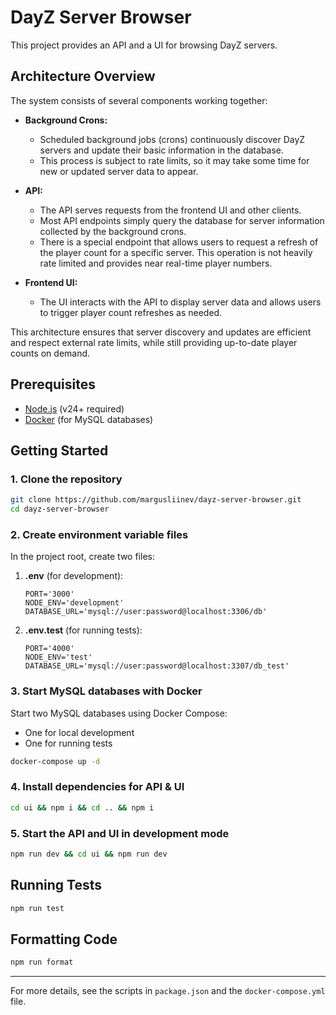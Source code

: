 # DayZ Server Browser

This project provides an API and a UI for browsing DayZ servers.

## Architecture Overview

The system consists of several components working together:

- **Background Crons:**
    - Scheduled background jobs (crons) continuously discover DayZ servers and update their basic information in the database.
    - This process is subject to rate limits, so it may take some time for new or updated server data to appear.

- **API:**
    - The API serves requests from the frontend UI and other clients.
    - Most API endpoints simply query the database for server information collected by the background crons.
    - There is a special endpoint that allows users to request a refresh of the player count for a specific server. This operation is not heavily rate limited and provides near real-time player numbers.

- **Frontend UI:**
    - The UI interacts with the API to display server data and allows users to trigger player count refreshes as needed.

This architecture ensures that server discovery and updates are efficient and respect external rate limits, while still providing up-to-date player counts on demand.

## Prerequisites

- [Node.js](https://nodejs.org/) (v24+ required)
- [Docker](https://www.docker.com/) (for MySQL databases)

## Getting Started

### 1. Clone the repository

```sh
git clone https://github.com/margusliinev/dayz-server-browser.git
cd dayz-server-browser
```

### 2. Create environment variable files

In the project root, create two files:

1. **.env** (for development):

    ```env
    PORT='3000'
    NODE_ENV='development'
    DATABASE_URL='mysql://user:password@localhost:3306/db'
    ```

2. **.env.test** (for running tests):
    ```env
    PORT='4000'
    NODE_ENV='test'
    DATABASE_URL='mysql://user:password@localhost:3307/db_test'
    ```

### 3. Start MySQL databases with Docker

Start two MySQL databases using Docker Compose:

- One for local development
- One for running tests

```sh
docker-compose up -d
```

### 4. Install dependencies for API & UI

```sh
cd ui && npm i && cd .. && npm i
```

### 5. Start the API and UI in development mode

```sh
npm run dev && cd ui && npm run dev
```

## Running Tests

```sh
npm run test
```

## Formatting Code

```sh
npm run format
```

---

For more details, see the scripts in `package.json` and the `docker-compose.yml` file.
